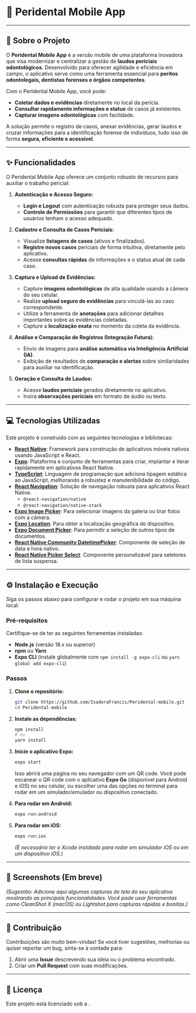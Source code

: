 # 🦷 Peridental Mobile App

-----

## 🚀 Sobre o Projeto

O **Peridental Mobile App** é a versão mobile de uma plataforma inovadora que visa modernizar e centralizar a gestão de **laudos periciais odontológicos**. Desenvolvido para oferecer agilidade e eficiência em campo, o aplicativo serve como uma ferramenta essencial para **peritos odontolegais, dentistas forenses e órgãos competentes**.

Com o Peridental Mobile App, você pode:

  * **Coletar dados e evidências** diretamente no local da perícia.
  * **Consultar rapidamente informações e status** de casos já existentes.
  * **Capturar imagens odontológicas** com facilidade.

A solução permite o registro de casos, anexar evidências, gerar laudos e cruzar informações para a identificação forense de indivíduos, tudo isso de forma **segura, eficiente e acessível**.

-----

## ✨ Funcionalidades

O Peridental Mobile App oferece um conjunto robusto de recursos para auxiliar o trabalho pericial:

1.  **Autenticação e Acesso Seguro:**

      * **Login e Logout** com autenticação robusta para proteger seus dados.
      * **Controle de Permissões** para garantir que diferentes tipos de usuários tenham o acesso adequado.

2.  **Cadastro e Consulta de Casos Periciais:**

      * Visualize **listagens de casos** (ativos e finalizados).
      * **Registre novos casos** periciais de forma intuitiva, diretamente pelo aplicativo.
      * Acesse **consultas rápidas** de informações e o status atual de cada caso.

3.  **Captura e Upload de Evidências:**

      * Capture **imagens odontológicas** de alta qualidade usando a câmera do seu celular.
      * Realize **upload seguro de evidências** para vinculá-las ao caso correspondente.
      * Utilize a ferramenta de **anotações** para adicionar detalhes importantes sobre as evidências coletadas.
      * Capture a **localização exata** no momento da coleta da evidência.

4.  **Análise e Comparação de Registros (Integração Futura):**

      * Envio de imagens para **análise automática via Inteligência Artificial (IA)**.
      * Exibição de resultados de **comparação e alertas** sobre similaridades para auxiliar na identificação.

5.  **Geração e Consulta de Laudos:**

      * Acesse **laudos periciais** gerados diretamente no aplicativo.
      * Insira **observações periciais** em formato de áudio ou texto.

-----

## 💻 Tecnologias Utilizadas

Este projeto é construído com as seguintes tecnologias e bibliotecas:

  * **[React Native](https://reactnative.dev/)**: Framework para construção de aplicativos móveis nativos usando JavaScript e React.
  * **[Expo](https://expo.dev/)**: Plataforma e conjunto de ferramentas para criar, implantar e iterar rapidamente em aplicativos React Native.
  * **[TypeScript](https://www.typescriptlang.org/)**: Linguagem de programação que adiciona tipagem estática ao JavaScript, melhorando a robustez e manutenibilidade do código.
  * **[React Navigation](https://reactnavigation.org/)**: Solução de navegação robusta para aplicativos React Native.
      * `@react-navigation/native`
      * `@react-navigation/native-stack`
  * **[Expo Image Picker](https://docs.expo.dev/versions/latest/sdk/imagepicker/)**: Para selecionar imagens da galeria ou tirar fotos com a câmera.
  * **[Expo Location](https://docs.expo.dev/versions/latest/sdk/location/)**: Para obter a localização geográfica do dispositivo.
  * **[Expo Document Picker](https://www.google.com/search?q=https://docs.expo.dev/versions/latest/sdk/documentpicker/)**: Para permitir a seleção de outros tipos de documentos.
  * **[React Native Community DatetimePicker](https://github.com/react-native-datetimepicker/datetimepicker)**: Componente de seleção de data e hora nativo.
  * **[React Native Picker Select](https://github.com/lawnstarter/react-native-picker-select)**: Componente personalizável para seletores de lista suspensa.

-----

## ⚙️ Instalação e Execução

Siga os passos abaixo para configurar e rodar o projeto em sua máquina local:

### Pré-requisitos

Certifique-se de ter as seguintes ferramentas instaladas:

  * **Node.js** (versão 18.x ou superior)
  * **npm** ou **Yarn**
  * **Expo CLI** (instale globalmente com `npm install -g expo-cli` ou `yarn global add expo-cli`)

### Passos

1.  **Clone o repositório:**

    ```bash
    git clone https://github.com/IsadoraFrancis/Peridental-mobile.git
    cd Peridental-mobile
    ```

2.  **Instale as dependências:**

    ```bash
    npm install
    # ou
    yarn install
    ```

3.  **Inicie o aplicativo Expo:**

    ```bash
    expo start
    ```

    Isso abrirá uma página no seu navegador com um QR code. Você pode escanear o QR code com o aplicativo **Expo Go** (disponível para Android e iOS) no seu celular, ou escolher uma das opções no terminal para rodar em um simulador/emulador ou dispositivo conectado.

4.  **Para rodar em Android:**

    ```bash
    expo run:android
    ```

5.  **Para rodar em iOS:**

    ```bash
    expo run:ios
    ```

    *(É necessário ter o Xcode instalado para rodar em simulador iOS ou em um dispositivo iOS.)*

-----

## 📸 Screenshots (Em breve)

*(Sugestão: Adicione aqui algumas capturas de tela do seu aplicativo mostrando as principais funcionalidades. Você pode usar ferramentas como CleanShot X (macOS) ou Lightshot para capturas rápidas e bonitas.)*

-----

## 🤝 Contribuição

Contribuições são muito bem-vindas\! Se você tiver sugestões, melhorias ou quiser reportar um bug, sinta-se à vontade para:

1.  Abrir uma **Issue** descrevendo sua ideia ou o problema encontrado.
2.  Criar um **Pull Request** com suas modificações.

-----

## 📄 Licença

Este projeto está licenciado sob a .

